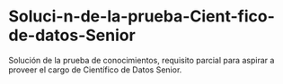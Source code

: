 # Soluci-n-de-la-prueba-Cient-fico-de-datos-Senior
Solución de la prueba de conocimientos, requisito parcial para aspirar a proveer el cargo de Científico de Datos Senior.
